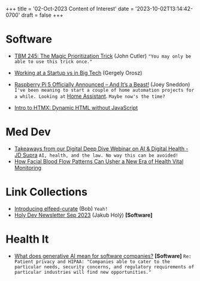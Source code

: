 +++
title = '02-Oct-2023 Content of Interest'
date = '2023-10-02T13:14:42-0700'
draft = false
+++


# Software

-   [TBM 245: The Magic Prioritization Trick](https://cutlefish.substack.com/p/tbm-245-the-magic-prioritization) (John Cutler)
    `"You may only be able to use this trick once."`
-   [Working at a Startup vs in Big Tech](https://blog.pragmaticengineer.com/working-at-a-startup-vs-in-big-tech/) (Gergely Orosz)
-   [Raspberry Pi 5 Officially Announced – And It’s a Beast!](https://www.omgubuntu.co.uk/2023/09/raspberry-pi-5-officially-announced) (Joey Sneddon)
    `I've been meaning to start a couple of home automation projects for a while. Looking at` [Home Assistant](https://www.home-assistant.io). `Maybe now's the time?`

-   [Intro to HTMX: Dynamic HTML without JavaScript](https://www.infoworld.com/article/3706951/htmx-dynamic-html-without-the-javascript.html#tk.rss_applicationdevelopment)


# Med Dev

-   [Takeaways from our Digital Deep Dive Webinar on AI &amp; Digital Health - JD Supra](https://www.google.com/url?rct=j&sa=t&url=https://www.jdsupra.com/legalnews/takeaways-from-our-digital-deep-dive-7572287/&ct=ga&cd=CAIyGjdmYTYyZTUxM2FiM2QxMmY6Y29tOmVuOlVT&usg=AOvVaw3zyZKcTnbchyT12dUfibtq)
    `AI, health, and the law. No way this can be avoided!`
-   [How Facial Blood Flow Patterns Can Usher a New Era of Health Vital Monitoring](https://www.google.com/url?rct=j&sa=t&url=https://hitconsultant.net/2023/09/28/facial-blood-flow-patterns-can-usher-a-new-era-of-health-vital-monitoring/&ct=ga&cd=CAIyGjdmYTYyZTUxM2FiM2QxMmY6Y29tOmVuOlVT&usg=AOvVaw10oCgCEbvl9f-mQ7KSO5Yl)


# Link Collections

-   [Introducing elfeed-curate](https://bobonmedicaldevicesoftware.com/blog/2023/10/02/introducing-elfeed-curate/) (Bob)
    `Yeah!`
-   [Holy Dev Newsletter Sep 2023](https://blog.jakubholy.net/2023/09-newsletter/) (Jakub Holý) ****[Software]****


# Health It

-   [What does generative AI mean for software companies?](https://www.infoworld.com/article/3707796/what-does-generative-ai-mean-for-software-companies.html#tk.rss_applicationdevelopment) ****[Software]****
    `Re: Patient privacy and HIPAA: "Companies able to cater to the particular needs, security concerns, and regulatory requirements of particular industries will find new opportunities."`


